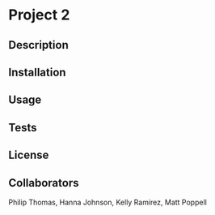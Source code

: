 # Project 2

## Description

## Installation

## Usage

## Tests

## License

## Collaborators  
Philip Thomas, Hanna Johnson, Kelly Ramirez, Matt Poppell
